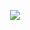 <p align="center">
  <img src="https://github.com/thompsonemerson/thompsonemerson/raw/master/cover-thompson.png" />
</p>

